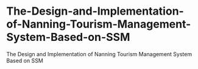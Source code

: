 # The-Design-and-Implementation-of-Nanning-Tourism-Management-System-Based-on-SSM
The Design and Implementation of Nanning Tourism Management System Based on SSM
